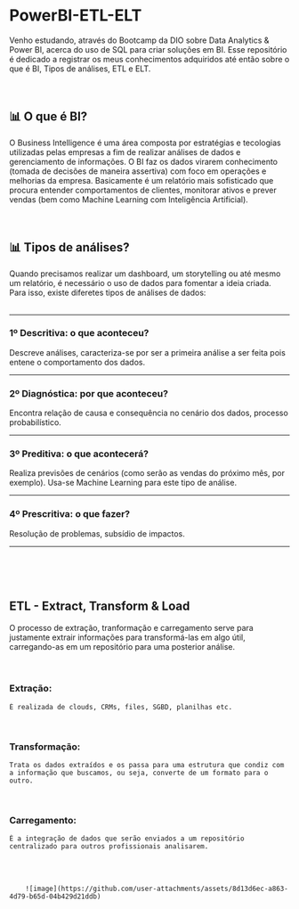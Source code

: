 # PowerBI-ETL-ELT

Venho estudando, através do Bootcamp da DIO sobre Data Analytics & Power BI, acerca do uso de SQL para criar soluções em BI. Esse repositório é dedicado a registrar os meus conhecimentos adquiridos até então sobre o que é BI, Tipos de análises, ETL e ELT.
</br>
</br>
</br>

## 📊 O que é BI?
O Business Intelligence é uma área composta por estratégias e tecologias utilizadas pelas empresas a fim de realizar análises de dados e gerenciamento de informações. O BI faz os dados virarem conhecimento (tomada de decisões de maneira assertiva) com foco em operações e melhorias da empresa. Basicamente é um relatório mais sofisticado que procura entender comportamentos de clientes, monitorar ativos e prever vendas (bem como Machine Learning com Inteligência Artificial).
</br>
</br>
</br>

## 📊 Tipos de análises?
Quando precisamos realizar um dashboard, um storytelling ou até mesmo um relatório, é necessário o uso de dados para fomentar a ideia criada. Para isso, existe diferetes tipos de análises de dados:
</br>
</br>
<hr>

### 1º Descritiva: o que aconteceu?
Descreve análises, caracteriza-se por ser a primeira análise a ser feita pois entene o comportamento dos dados.
</br>
<hr>

### 2º Diagnóstica: por que aconteceu?
Encontra relação de causa e consequência no cenário dos dados, processo probabilístico.
</br>
<hr>

### 3º Preditiva: o que acontecerá?
Realiza previsões de cenários (como serão as vendas do próximo mês, por exemplo). Usa-se Machine Learning para este tipo de análise. 
</br>
<hr>

### 4º Prescritiva: o que fazer?
Resolução de problemas, subsídio de impactos.
</br>
<hr>
</br>
</br>
</br>

## ETL - Extract, Transform & Load
O processo de extração, tranformação e carregamento serve para justamente extrair informações para transformá-las em algo útil, carregando-as em um repositório para uma posterior análise.
</br>
</br>
</br>


### Extração:
    É realizada de clouds, CRMs, files, SGBD, planilhas etc.
</br>

### Transformação: 
    Trata os dados extraídos e os passa para uma estrutura que condiz com a informação que buscamos, ou seja, converte de um formato para o outro.
</br>

### Carregamento: 
    É a integração de dados que serão enviados a um repositório centralizado para outros profissionais analisarem.
</br>
</br>




        ![image](https://github.com/user-attachments/assets/8d13d6ec-a863-4d79-b65d-04b429d21ddb)


